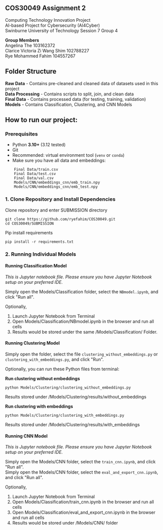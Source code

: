 ## COS30049 Assignment 2
Computing Technology Innovation Project<br>
AI-based Project for Cybersecurity (AI4Cyber)<br>
Swinburne University of Technology
Session 7 Group 4

**Group Members**<br>
Angelina The 103162372<br>
Clarice Victoria Zi Wang Shim 102788227<br>
Rye Mohammed Fahim 104557267 

## Folder Structure<br>
**Raw Data** - Contains pre-cleaned and cleaned data of datasets used in this project<br>
**Data Processing** - Contains scripts to split, join, and clean data<br>
**Final Data** - Contains processed data (for testing, training, validation)<br>
**Models** - Contains Classification, Clustering, and CNN Models

## How to run our project:
### Prerequisites
- Python **3.10+** (3.12 tested)
- Git
- Recommended: virtual environment tool (`venv` or `conda`)
- Make sure you have all data and embeddings:
```
    Final Data/train.csv
    Final Data/test.csv
    Final Data/val.csv
    Models/CNN/embeddings_cnn/emb_train.npy
    Models/CNN/embeddings_cnn/emb_test.npy
```

### 1. Clone Repository and Install Dependencies
Clone repository and enter SUBMISSION directory
```
git clone https://github.com/ryefahim/COS30049.git
cd COS30049/SUBMISSION
```

Pip install requirements
```
pip install -r requirements.txt
```

### 2. Running Individual Models

#### Running Classification Model
*This is Jupyter notebook file. Please ensure you have Jupyter Notebook setup on your preferred IDE.*

Simply open the Models/Classification folder, select the ```NBmodel.ipynb```, and click "Run all". 

Optionally, 
1. Launch Jupyter Notebook from Terminal
2. Open Models/Classification/NBmodel.ipynb in the browser and run all cells
3. Results would be stored under the same /Models/Classification/ Folder. 


#### Running Clustering Model
Simply open the folder, select the file ```clustering_without_embeddings.py``` or ```clustering_with_embeddings.py```, and click "Run". 

Optionally, you can run these Python files from terminal:

**Run clustering without embeddings**
```
python Models/Clustering/clustering_without_embeddings.py
```
Results stored under /Models/Clustering/results/without_embeddings

**Run clustering with embeddings**
```
python Models/Clustering/clustering_with_embeddings.py
```
Results stored under /Models/Clustering/results/with_embeddings


#### Running CNN Model
*This is Jupyter notebook file. Please ensure you have Jupyter Notebook setup on your preferred IDE.*

Simply open the Models/CNN folder, select the ```train_cnn.ipynb```, and click "Run all". <br>
Simply open the Models/CNN folder, select the ```eval_and_export_cnn.ipynb```, and click "Run all". 

Optionally, 
1. Launch Jupyter Notebook from Terminal
2. Open Models/Classification/train_cnn.ipynb in the browser and run all cells
3. Open Models/Classification/eval_and_export_cnn.ipynb in the browser and run all cells
4. Results would be stored under /Models/CNN/ folder

